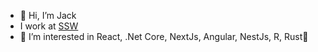 - 👋 Hi, I’m Jack
 - I work at [SSW](ssw.com.au)
- 👀 I’m interested in React, .Net Core, NextJs, Angular, NestJs, R, Rust🦀


